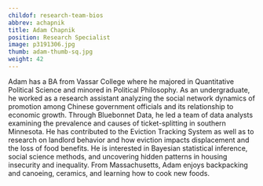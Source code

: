 ```yaml
---
childof: research-team-bios
abbrev: achapnik
title: Adam Chapnik
position: Research Specialist
image: p3191306.jpg
thumb: adam-thumb-sq.jpg
weight: 42
---
```

Adam has a BA from Vassar College where he majored in Quantitative Political Science and minored in Political Philosophy. As an undergraduate, he worked as a research assistant analyzing the social network dynamics of promotion among Chinese government officials and its relationship to economic growth. Through Bluebonnet Data, he led a team of data analysts examining the prevalence and causes of ticket-splitting in southern Minnesota. He has contributed to the Eviction Tracking System as well as to research on landlord behavior and how eviction impacts displacement and the loss of food benefits. He is interested in Bayesian statistical inference, social science methods, and uncovering hidden patterns in housing insecurity and inequality. From Massachusetts, Adam enjoys backpacking and canoeing, ceramics, and learning how to cook new foods.
